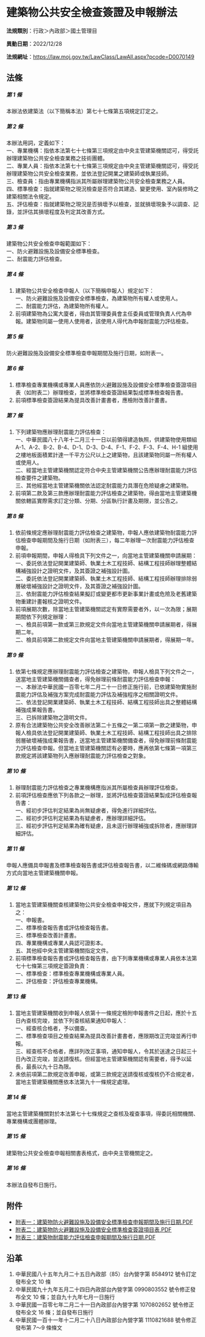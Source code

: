 # 建築物公共安全檢查簽證及申報辦法

**法規類別**：行政＞內政部＞國土管理目

**異動日期**：2022/12/28  

**法規網址**：https://law.moj.gov.tw/LawClass/LawAll.aspx?pcode=D0070149





## 法條
##### 第 1 條
本辦法依建築法（以下簡稱本法）第七十七條第五項規定訂定之。

##### 第 2 條
本辦法用詞，定義如下：  
一、專業機構：指依本法第七十七條第三項規定由中央主管建築機關認可，得受託辦理建築物公共安全檢查業務之技術團體。  
二、專業人員：指依本法第七十七條第三項規定由中央主管建築機關認可，得受託辦理建築物公共安全檢查業務，並依法登記開業之建築師或執業技師。  
三、檢查員：指由專業機構指派其所屬辦理建築物公共安全檢查業務之人員。  
四、標準檢查：指就建築物之現況檢查是否符合其建造、變更使用、室內裝修時之建築相關法令規定。  
五、評估檢查：指就建築物之現況是否損壞予以檢查，並就損壞現象予以調查、記錄，並評估其損壞程度及判定其改善方式。

##### 第 3 條
建築物公共安全檢查申報範圍如下：  
一、防火避難設施及設備安全標準檢查。  
二、耐震能力評估檢查。

##### 第 4 條
1. 建築物公共安全檢查申報人（以下簡稱申報人）規定如下：  
一、防火避難設施及設備安全標準檢查，為建築物所有權人或使用人。  
二、耐震能力評估，為建築物所有權人。
1. 前項建築物為公寓大廈者，得由其管理委員會主任委員或管理負責人代為申報。建築物同屬一使用人使用者，該使用人得代為申報耐震能力評估檢查。

##### 第 5 條
防火避難設施及設備安全標準檢查申報期間及施行日期，如附表一。

##### 第 6 條
1. 標準檢查專業機構或專業人員應依防火避難設施及設備安全標準檢查簽證項目表（如附表二）辦理檢查，並將標準檢查簽證結果製成標準檢查報告書。
1. 前項標準檢查簽證結果為提具改善計畫書者，應檢附改善計畫書。

##### 第 7 條
1. 下列建築物應辦理耐震能力評估檢查：  
一、中華民國八十八年十二月三十一日以前領得建造執照，供建築物使用類組 A-1、A-2、B-2、B-4、D-1、D-3、D-4、F-1、F-2、F-3、F-4、H-1 組使用之樓地板面積累計達一千平方公尺以上之建築物，且該建築物同屬一所有權人或使用人。  
二、經當地主管建築機關認定符合中央主管建築機關公告應辦理耐震能力評估檢查要件之建築物。  
三、其他經當地主管建築機關依法認定耐震能力具潛在危險疑慮之建築物。
1. 前項第二款及第三款應辦理耐震能力評估檢查之建築物，得由當地主管建築機關依轄區實際需求訂定分類、分期、分區執行計畫及期限，並公告之。

##### 第 8 條
1. 依前條規定應辦理耐震能力評估檢查之建築物，申報人應依建築物耐震能力評估檢查申報期間及施行日期（如附表三），每二年辦理一次耐震能力評估檢查申報。
1. 前項申報期間，申報人得檢具下列文件之一，向當地主管建築機關申請展期：  
一、委託依法登記開業建築師、執業土木工程技師、結構工程技師辦理整體結構補強設計之證明文件，及其簽證之補強設計圖。  
二、委託依法登記開業建築師、執業土木工程技師、結構工程技師辦理排除弱層破壞補強設計之證明文件，及其簽證之補強設計圖。  
三、依耐震能力評估檢查結果擬訂或變更都市更新事業計畫或危險及老舊建築物重建計畫報核之證明文件。
1. 前項展期次數，除當地主管建築機關認定有實際需要者外，以一次為限；展期期間依下列規定辦理：  
一、檢具前項第一款或第三款規定文件向當地主管建築機關申請展期者，得展期二年。  
二、檢具前項第二款規定文件向當地主管建築機關申請展期者，得展期一年。

##### 第 9 條
1. 依第七條規定應辦理耐震能力評估檢查之建築物，申報人檢具下列文件之一，送當地主管建築機關備查者，得免辦理前條耐震能力評估檢查申報：  
一、本辦法中華民國一百零七年二月二十一日修正施行前，已依建築物實施耐震能力評估及補強方案完成耐震能力評估及補強程序之相關證明文件。  
二、依法登記開業建築師、執業土木工程技師、結構工程技師出具之整體結構補強成果報告書。  
三、已拆除建築物之證明文件。
1. 原有合法建築物公共安全改善辦法第二十五條之一第二項第一款之建築物，申報人檢具依法登記開業建築師、執業土木工程技師、結構工程技師出具之排除弱層破壞補強成果報告書，送當地主管建築機關備查者，得免辦理前條耐震能力評估檢查申報。但當地主管建築機關認有必要時，應再依第七條第一項第三款規定將該建築物列入應辦理耐震能力評估檢查之對象。

##### 第 10 條
1. 辦理耐震能力評估檢查之專業機構應指派其所屬檢查員辦理評估檢查。
1. 前項評估檢查應依下列各款之一辦理，並將評估檢查簽證結果製成評估檢查報告書：  
一、經初步評估判定結果為尚無疑慮者，得免進行詳細評估。  
二、經初步評估判定結果為有疑慮者，應辦理詳細評估。  
三、經初步評估判定結果為確有疑慮，且未逕行辦理補強或拆除者，應辦理詳細評估。

##### 第 11 條
申報人應備具申報書及標準檢查報告書或評估檢查報告書，以二維條碼或網路傳輸方式向當地主管建築機關申報。

##### 第 12 條
1. 當地主管建築機關查核建築物公共安全檢查申報文件，應就下列規定項目為之：  
一、申報書。  
二、標準檢查報告書或評估檢查報告書。  
三、標準檢查改善計畫書。  
四、專業機構或專業人員認可證影本。  
五、其他經中央主管建築機關指定文件。
1. 前項標準檢查報告書或評估檢查報告書，由下列專業機構或專業人員依本法第七十七條第三項規定簽證負責：  
一、標準檢查：標準檢查專業機構或專業人員。  
二、評估檢查：評估檢查專業機構。

##### 第 13 條
1. 當地主管建築機關收到申報人依第十一條規定檢附申報書件之日起，應於十五日內查核完竣，並依下列查核結果通知申報人：  
一、經查核合格者，予以備查。  
二、標準檢查項目之檢查結果為提具改善計畫書者，應限期改正完竣並再行申報。  
三、經查核不合格者，應詳列改正事項，通知申報人，令其於送達之日起三十日內改正完竣，並送請復核。但經當地主管建築機關認有需要者，得予以延長，最長以九十日為限。
1. 未依前項第二款規定改善申報，或第三款規定送請復核或復核仍不合規定者，當地主管建築機關應依本法第九十一條規定處理。

##### 第 14 條
當地主管建築機關對於本法第七十七條規定之查核及複查事項，得委託相關機關、專業機構或團體辦理。

##### 第 15 條
建築物公共安全檢查申報相關書表格式，由中央主管機關定之。

##### 第 16 條
本辦法自發布日施行。
## 附件
* [附表一：建築物防火避難設施及設備安全標準檢查申報期間及施行日期.PDF](https://law.moj.gov.tw/LawClass/LawGetFile.ashx?FileId=0000212591)
* [附表二：建築物防火避難設施及設備安全標準檢查簽證項目表.PDF](https://law.moj.gov.tw/LawClass/LawGetFile.ashx?FileId=0000212592)
* [附表三：建築物耐震能力評估檢查申報期間及施行日期.PDF](https://law.moj.gov.tw/LawClass/LawGetFile.ashx?FileId=0000331293)
## 沿革
1. 中華民國八十五年九月二十五日內政部（85）台內營字第 8584912  號令訂定發布全文 10 條
1. 中華民國九十九年五月二十四日內政部台內營字第 0990803552 號令修正發布全文 10 條；並自九十九年七月一日施行
1. 中華民國一百零七年二月二十一日內政部台內營字第 1070802652 號令修正發布全文 16 條；並自發布日施行
1. 中華民國一百十一年十二月二十八日內政部台內營字第 1110821688 號令修正發布第 7～9 條條文
